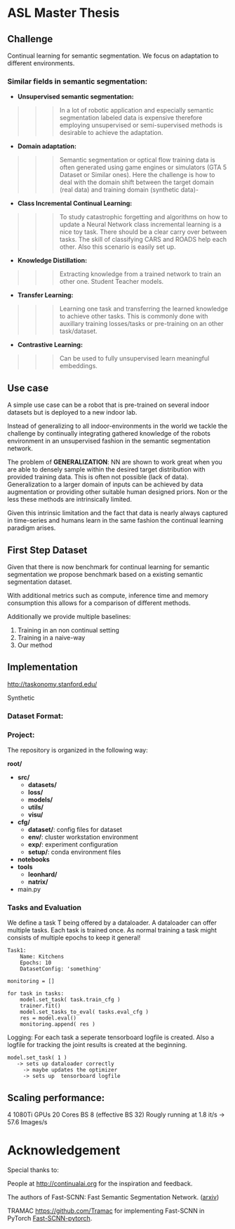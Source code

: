 # ASL Master Thesis 

## Challenge
Continual learning for semantic segmentation. 
We focus on adaptation to different environments.


### Similar fields in semantic segmentation: 
- **Unsupervised semantic segmentation:** 
> > >  In a lot of robotic application and especially semantic segmentation labeled data is expensive therefore employing unsupervised or semi-supervised methods is desirable to achieve the adaptation.
- **Domain adaptation:** 
> > > Semantic segmentation or optical flow training data is often generated using game engines or simulators (GTA 5 Dataset or Similar ones).
Here the challenge is how to deal with the domain shift between the target domain (real data) and training domain (synthetic data)- 

- **Class Incremental Continual Learning:**
> > > To study catastrophic forgetting and algorithms on how to update a Neural Network class incremental learning is a nice toy task. 
There should be a clear carry over between tasks. The skill of classifying CARS and ROADS help each other. Also this scenario is easily set up. 

- **Knowledge Distillation:**
> > > Extracting knowledge from a trained network to train an other one. Student Teacher models. 

- **Transfer Learning:**
> > > Learning one task and transferring the learned knowledge to achieve other tasks. This is commonly done with auxillary training losses/tasks or pre-training on an other task/dataset. 

- **Contrastive Learning:**
> > > Can be used to fully unsupervised learn meaningful embeddings.

## Use case
A simple use case can be a robot that is pre-trained on several indoor datasets but is deployed to a new indoor lab.

Instead of generalizing to all indoor-environments in the world we tackle the challenge by continually integrating gathered knowledge of the robots environment in an unsupervised fashion in the semantic segmentation network.

The problem of **GENERALIZATION**: NN are shown to work great when you are able to densely sample within the desired target distribution with provided training data. 
This is often not possible (lack of data). Generalization to a larger domain of inputs can be achieved by data augmentation or providing other suitable human designed priors. Non or the less these methods are intrinsically limited.  

Given this intrinsic limitation and the fact that data is nearly always captured in time-series and humans learn in the same fashion the continual learning paradigm arises.

## First Step Dataset
Given that there is now benchmark for continual learning for semantic segmentation we propose benchmark based on a existing semantic segmentation dataset. 

With additional metrics such as compute, inference time and memory consumption this allows for a comparison of different methods. 

Additionally we provide multiple baselines:
1. Training in an non continual setting
2. Training in a naive-way 
3. Our method

## Implementation
http://taskonomy.stanford.edu/

Synthetic 
### Dataset Format:

### Project:
The repository is organized in the following way:


**root/**
- **src/**
	- **datasets/**
	- **loss/**
	- **models/**
	- **utils/**
	- **visu/**
- **cfg/**
	- **dataset/**: config files for dataset
	- **env/**: cluster workstation environment
	- **exp/**: experiment configuration
	- **setup/**: conda environment files
- **notebooks**
- **tools**
	- **leonhard/**
	- **natrix/**
- main.py

### Tasks and Evaluation
We define a task T being offered by a dataloader. A dataloader can offer multiple tasks. 
Each task is trained once. As normal training a task might consists of multiple epochs to keep it general!
```
Task1:
	Name: Kitchens
	Epochs: 10
	DatasetConfig: 'something'
```
```
monitoring = []
 
for task in tasks:
	model.set_task( task.train_cfg )
	trainer.fit()
	model.set_tasks_to_eval( tasks.eval_cfg )
	res = model.eval()
	monitoring.append( res )
```

Logging: 
For each task a seperate tensorboard logfile is created.
Also a logfile for tracking the joint results is created at the beginning. 

```
model.set_task( 1 )
   -> sets up dataloader correctly
	 -> maybe updates the optimizer
	 -> sets up  tensorboard logfile
```

## Scaling performance:
4 1080Ti GPUs 20 Cores BS 8 (effective BS 32)
Rougly running at 1.8 it/s 
-> 57.6 Images/s 


# Acknowledgement
Special thanks to:

People at <http://continualai.org> for the inspiration and feedback.

The authors of Fast-SCNN: Fast Semantic Segmentation Network. ([arxiv](https://arxiv.org/pdf/1902.04502.pdf))

TRAMAC <https://github.com/Tramac> for implementing Fast-SCNN in PyTorch [Fast-SCNN-pytorch](https://github.com/Tramac/Fast-SCNN-pytorch).
